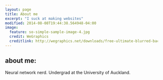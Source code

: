 ```yaml
---
layout: page
title: About me 
excerpt: "I suck at making websites"
modified: 2014-08-08T19:44:38.564948-04:00
image:
  feature: so-simple-sample-image-4.jpg
  credit: WeGraphics
  creditlink: http://wegraphics.net/downloads/free-ultimate-blurred-background-pack/
---
```


## about me:

Neural network nerd. Undergrad at the University of Auckland.


[^1]: Example: *domain.com/category-name/post-title*
